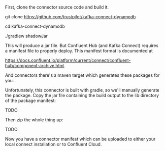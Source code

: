 First, clone the connector source code and build it.

git clone https://github.com/trustpilot/kafka-connect-dynamodb

cd kafka-connect-dynamodb

./gradlew shadowJar

This will produce a jar file. But Confluent Hub (and Kafka Connect) requires
a manifest file to properly deploy. This manifest format is documented at


https://docs.confluent.io/platform/current/connect/confluent-hub/component-archive.html

And connectors there's a maven target which generates these packages for you.

Unfortunately, this connector is built with gradle, so we'll manually generate
the package. Copy the jar file containing the build output to the 
lib directory of the package manifest:

TODO

Then zip the whole thing up:

TODO

Now you have a connector manifest which can be uploaded to either your local
connect installation or to Confluent Cloud.
